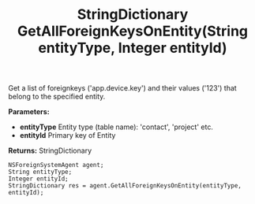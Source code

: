 ﻿---
uid: crmscript_ref_NSForeignSystemAgent_GetAllForeignKeysOnEntity
title: StringDictionary GetAllForeignKeysOnEntity(String entityType, Integer entityId)
intellisense: NSForeignSystemAgent.GetAllForeignKeysOnEntity
keywords: NSForeignSystemAgent, GetAllForeignKeysOnEntity
so.topic: reference
---

Get a list of foreignkeys ('app.device.key') and their values ('123') that belong to the specified entity.

**Parameters:**
 - **entityType** Entity type (table name): 'contact', 'project' etc.
 - **entityId** Primary key of Entity

**Returns:** StringDictionary

```crmscript
NSForeignSystemAgent agent;
String entityType;
Integer entityId;
StringDictionary res = agent.GetAllForeignKeysOnEntity(entityType, entityId);
```

